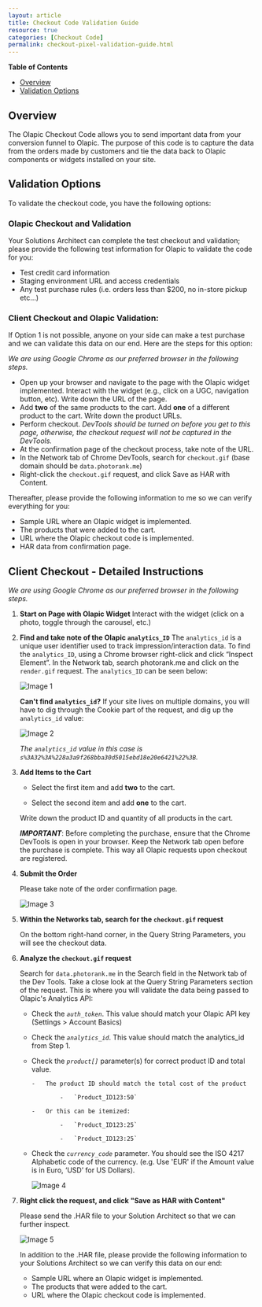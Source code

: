 ```yaml
---
layout: article
title: Checkout Code Validation Guide
resource: true
categories: [Checkout Code]
permalink: checkout-pixel-validation-guide.html
---
```


**Table of Contents**

- [Overview](#overview)
- [Validation Options](#validation-options)

## Overview

The Olapic Checkout Code allows you to send important data from your conversion funnel to Olapic. The purpose of this code is to capture the data from the orders made by customers and tie the data back to Olapic components or widgets installed on your site. 


## Validation Options

To validate the checkout code, you have the following options:

### Olapic Checkout and Validation

Your Solutions Architect can complete the test checkout and validation; please provide the following test information for Olapic to validate the code for you:

-   Test credit card information
-   Staging environment URL and access credentials
-   Any test purchase rules (i.e. orders less than $200, no in-store pickup etc...)

### Client Checkout and Olapic Validation:

If Option 1 is not possible, anyone on your side can make a test purchase and we can validate this data on our end. Here are the steps for this option:

*We are using Google Chrome as our preferred browser in the following steps.*

*	Open up your browser and navigate to the page with the Olapic widget implemented. Interact with the widget (e.g., click on a UGC, navigation button, etc). Write down the URL of the page.
*	Add **two** of the same products to the cart.  Add **one** of a different product to the cart.  Write down the product URLs.
*	Perform checkout. *DevTools should be turned on before you get to this page, otherwise, the checkout request will not be captured in the DevTools.*
*	At the confirmation page of the checkout process, take note of the URL.
*	In the Network tab of Chrome DevTools, search for `checkout.gif` (base domain should be `data.photorank.me`)
*	Right-click the `checkout.gif` request, and click Save as HAR with Content.

Thereafter, please provide the following information to me so we can verify everything for you:

*	Sample URL where an Olapic widget is implemented.
*	The products that were added to the cart.
*	URL where the Olapic checkout code is implemented.
*	HAR data from confirmation page.

## Client Checkout - Detailed Instructions

*We are using Google Chrome as our preferred browser in the following steps.*

1. **Start on Page with Olapic Widget**
Interact with the widget (click on a photo, toggle through the carousel, etc.)

2. **Find and take note of the Olapic `analytics_ID`**
The `analytics_id` is a unique user identifier used to track impression/interaction data. To find the `analytics_ID`, using a Chrome browser right-click and click “Inspect Element”. In the Network tab, search photorank.me and click on the `render.gif` request. The `analytics_ID` can be seen below:

	![Image 1](http://olapic-data.s3.amazonaws.com/publicdocs/img/image1.png)

	**Can't find `analytics_id`?** If your site lives on multiple domains, you will have to dig through the Cookie part of the request, and dig up the `analytics_id` value:

	![Image 2](http://olapic-data.s3.amazonaws.com/publicdocs/img/image2.png)

	*The `analytics_id` value in this case is `s%3A32%3A%228a3a9f268bba30d5015ebd18e20e6421%22%3B`.*

3. **Add Items to the Cart**

	* Select the first item and add **two** to the cart.

	* Select the second item and add **one** to the cart.

	Write down the product ID and quantity of all products in the cart.

	**_IMPORTANT_**: Before completing the purchase, ensure that the Chrome DevTools is open in your browser. Keep the Network tab open before the purchase is complete. This way all Olapic requests upon checkout are registered.

4. **Submit the Order**

	Please take note of the order confirmation page.

	![Image 3](http://olapic-data.s3.amazonaws.com/publicdocs/img/image3.png)

5. **Within the Networks tab, search for the `checkout.gif` request**

	On the bottom right-hand corner, in the Query String Parameters, you will see the checkout data.

6. **Analyze the `checkout.gif` request**

	Search for `data.photorank.me` in the Search field in the Network tab of the Dev Tools. Take a close look at the Query String Parameters section of the request. This is where you will validate the data being passed to Olapic's Analytics API:

	-   Check the *`auth_token`*. This value should match your Olapic API key (Settings &gt; Account Basics)

	-   Check the *`analytics_id`*. This value should match the analytics_id from Step 1.

	-   Check the *`product[]`* parameter(s) for correct product ID and total value.

			-   The product ID should match the total cost of the product

					-   `Product_ID123:50`

			-   Or this can be itemized:

					-   `Product_ID123:25`

					-   `Product_ID123:25`

	-   Check the *`currency_code`* parameter. You should see the ISO 4217 Alphabetic code of the currency. (e.g. Use 'EUR' if the Amount value is in Euro, ‘USD’ for US Dollars).

		![Image 4](http://olapic-data.s3.amazonaws.com/publicdocs/img/image4.png)

7. **Right click the request, and click "Save as HAR with Content"**

	Please send the .HAR file to your Solution Architect so that we can further inspect.

	![Image 5](http://olapic-data.s3.amazonaws.com/publicdocs/img/image5.png)

	In addition to the .HAR file, please provide the following information to your Solutions Architect so we can verify this data on our end:

	-   Sample URL where an Olapic widget is implemented.
	-   The products that were added to the cart.
	-   URL where the Olapic checkout code is implemented.